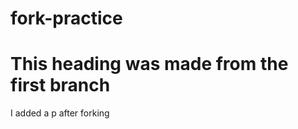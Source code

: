 # fork-practice

<h1>This heading was made from the first branch</h1>
<div>
  <p>I added a p after forking</p>
</div>
